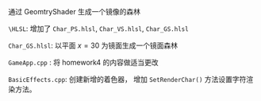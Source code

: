 通过 GeomtryShader 生成一个镜像的森林

`\HLSL`: 增加了  `Char_PS.hlsl`, `Char_VS.hlsl`, `Char_GS.hlsl`

`Char_GS.hlsl`: 以平面 $x = 30$  为镜面生成一个镜面森林

`GameApp.cpp` :  将 homework4 的内容做适当更改

`BasicEffects.cpp`: 创建新增的着色器， 增加 `SetRenderChar()` 方法设置字符渲染方法。